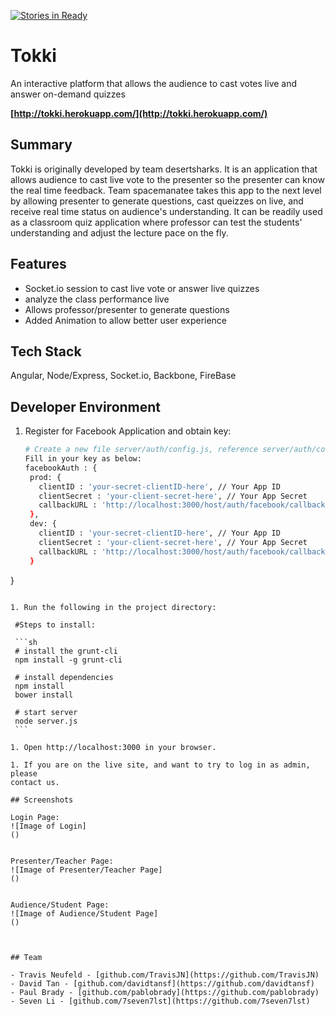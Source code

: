 [![Stories in Ready](https://badge.waffle.io/desertsharks/tokki.png?label=ready&title=Ready)](https://waffle.io/desertsharks/tokki)
# Tokki

 An interactive platform that allows the audience to cast votes live and answer on-demand quizzes

__[http://tokki.herokuapp.com/](http://tokki.herokuapp.com/)__

## Summary

Tokki is originally developed by team desertsharks. It is an application that allows audience to cast live vote to the presenter so the presenter can know the real time feedback. Team spacemanatee
takes this app to the next level by allowing presenter to generate questions, cast queizzes on live, and receive real time status on audience's understanding. It can be readily used as a classroom quiz application where professor can test the students' understanding and adjust the lecture pace on the fly. 

## Features

- Socket.io session to cast live vote or answer live quizzes
- analyze the class performance live
- Allows professor/presenter to generate questions
- Added Animation to allow better user experience

## Tech Stack

Angular, Node/Express, Socket.io, Backbone, FireBase

## Developer Environment

1. Register for Facebook Application and obtain key:
   ```sh
   # Create a new file server/auth/config.js, reference server/auth/config.example.js,
   Fill in your key as below:
   facebookAuth : {
    prod: {
      clientID : 'your-secret-clientID-here', // Your App ID
      clientSecret : 'your-client-secret-here', // Your App Secret
      callbackURL : 'http://localhost:3000/host/auth/facebook/callback'
    },
    dev: {
      clientID : 'your-secret-clientID-here', // Your App ID
      clientSecret : 'your-client-secret-here', // Your App Secret
      callbackURL : 'http://localhost:3000/host/auth/facebook/callback'
    }
  }
   ```

1. Run the following in the project directory:

    #Steps to install:

    ```sh
    # install the grunt-cli
    npm install -g grunt-cli

    # install dependencies
    npm install
    bower install

    # start server
    node server.js
    ```

1. Open http://localhost:3000 in your browser.

1. If you are on the live site, and want to try to log in as admin, please
contact us.

## Screenshots

Login Page:
![Image of Login]
()


Presenter/Teacher Page:
![Image of Presenter/Teacher Page]
()


Audience/Student Page:
![Image of Audience/Student Page]
()



## Team

- Travis Neufeld - [github.com/TravisJN](https://github.com/TravisJN)
- David Tan - [github.com/davidtansf](https://github.com/davidtansf)
- Paul Brady - [github.com/pablobrady](https://github.com/pablobrady)
- Seven Li - [github.com/7seven7lst](https://github.com/7seven7lst)





